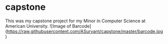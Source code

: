 # capstone
This was my capstone project for my Minor in Computer Science at American University.
![Image of Barcode]
(https://raw.githubusercontent.com/ASurvant/capstone/master/barcode.jpg)
